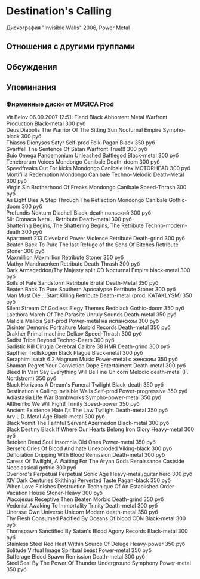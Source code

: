 # Destination's Calling

Дискография
"Invisible Walls" 2006, Power Metal

## Отношения с другими группами


## Обсуждения


## Упоминания

### Фирменные диски от MUSICA Prod

Vit Belov 06.09.2007 12:51:
Fiend	Black Abhorrent Metal	Warfront Production	Black-metal	300 руб<BR>Deus Diabolis	The Warrior Of The Sitting Sun	Nocturnal Empire	Sympho-black	300 руб<BR>Thiasos Dionysos	Satyr	Self-prod	Folk-Pagan Black	350 руб<BR>Svartfell	The Sentence Of Satan	Warfront	True!!!	300 руб<BR>Buio Omega	Pandemonium Unleashed	Battlegod	Black-metal	300 руб<BR>Tenebrarum	Voices  	Mondongo Canibale	Death-doom	300 руб<BR>Speedfreaks	Out For kicks	Mondongo Canibale	Как MOTORHEAD	300 руб<BR>Mortifilia	Redemption	Mondongo Canibale	Techno-Melodic Death-Metal	300 руб<BR>Virgin Sin	Brotherhood Of Freaks	Mondongo Canibale	Speed-Thrash	300 руб<BR>As Light Dies	A Step Through The Reflection	Mondongo Canibale	Gothic-doom	300 руб<BR>Profundis	Nokturn	Diachell	Black-death польский	300 руб<BR>Slit	Cronaca Nera…	Retribute	Death-metal	300 руб<BR>Shattering Begins, The	Shattering Begins, The	Retribute	Techno-modern-death	300 руб<BR>Apartment 213	Cleveland Power Violence	Retribute	Death-grind	300 руб<BR>Beaten Back To Pure	The last Refuge of the Sons Of Bitches	Retribute	Stoner	300 руб<BR>Maxmillion	Maxmillion	Retribute	Stoner	350 руб<BR>Mathyr	Mandraenken	Retribute	Death-Thrash	300 руб<BR>Dark Armageddon/Thy Majesty	split CD	Nocturnal Empire	black-metal	300 руб<BR>Soils of Fate	Sandstorm	Retribute	Brutal Death-Metal	350 руб<BR>Beaten Back To Pure	Southern Apocalypse	Retribute	Stoner	300 руб<BR>Man Must Die	…Start Killing	Retribute	Death-metal (prod. KATAKLYSM)	350 руб<BR>Silent Stream Of Godless Elegy	Themes	Redblack	Gothic-doom	350 руб<BR>Laethora	March Of The Parasite	Unruly Sounds	Death-metal	350 руб<BR>Malicia	Malicia	Self-prod	Power-metal на испанском	300 руб<BR>Disinter	Demonic Portraiture	Morbid Records	Death-metal	350 руб<BR>Drakher	Primal machine	Delkov	Speed-Thrash	300 руб<BR>Sadist	Tribe	Beyond	Techno-Death	300 руб<BR>Sadistic Kill	Cirugia Cerebral Calibre 38	HMR	Death-grind	300 руб<BR>Sapfhier 	Trollskogen	Black Plague	Black-metal	300 руб<BR>Seraphim	Isaiah 6.2	Magnum Music	Power-metal с женским 	350 руб<BR>Shaman	Regret Your Conviction	Dope Entertaiment	Death-metal	300 руб<BR>Bleed In Vain	Say Everything Will Be Fine	Unicorn	Melodic death-metal (F. Nordstrom)	350 руб<BR>Black Horizons	A Dream's Funeral	Twilight	Black-death	350 руб<BR>Destination's Calling	Invisible Walls	Self-prod	Power-progressive	350 руб<BR>Adiastasia	Life War	Bombworks	Sympho-power-metal	350 руб<BR>Alltheniko	We Will Fight!	Trinity	Speed-power	350 руб<BR>Ancient Existence	Hate I\s The Law	Twilight	Death-metal	350 руб<BR>Arv	L.D.	Metal Age	Black-metal	300 руб<BR>Black Vomit	The Faithful Servant	Azermedon	Black-metal	300 руб<BR>Black Destiny	Black If Where Our Hearts Belong	Iron Glory	Heavy-metal	300 руб<BR>Betoken	Dead Soul Insomnia	Old Ones	Power-metal	350 руб<BR>Berserk	Cries Of Blood And hate	Unexploded	Viking-black	300 руб<BR>Defloration	Dripping With Blood	Remission	Death-metal	300 руб<BR>Caress Of Twilight, A	Waiting For The Aryan Gods Renaissance	Castside	Neoclassical gothic 	300 руб<BR>Overlord's Perpetual	Perpetual  	Sonic Age	Heavy-metal/guitar hero	300 руб<BR>XIV Dark Centuries	Skithingi	Perverted Taste	Pagan-black	350 руб<BR>When Love Finishes	Destruction Technique Of An Established Order	Vacation House	Stoner-Heavy	300 руб<BR>Wacojesus	Receptive Then Beaten	Morbid	Death-grind	350 руб<BR>Vedonist	Awaking To Immortality	Trinity	Death-metal	300 руб<BR>Unerase	Own Universe	Unicorn	Modern death-metal	350 руб<BR>Thy Flesh Consumed	Pacified By Oceans Of blood	CDN	Black-metal	300 руб<BR>Thornspawn	Sanctified By Satan's Blood	Agony Records	Black-metal	300 руб<BR>Stainless Steel	Red Heat Within	Source Of Deluge 	Heavy-power	350 руб<BR>Solitude	Virtual Image	Spiritual beast	Power-metal	350 руб<BR>Sufferage	Blood Spawn	Remission	Death-metal	300 руб<BR>Steel Seal	By The Power Of Thunder	Underground Symphony	Power-metal	350 руб<BR>

